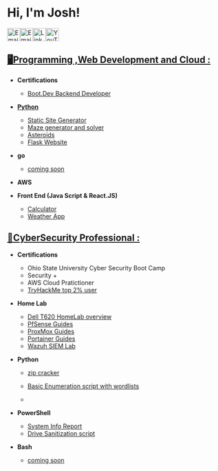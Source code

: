 <h1>Hi, I'm Josh! </h1>

<a href="https://koobytes.com" title="Portfolio"><img alt="Email"  src="https://img.shields.io/badge/website-f59042?style=for-the-badge&logo=About.me&logoColor=white" height="30" align="center"/></a><a href="mailto:joshkoo1988@gmail.com" title="Email"><img alt="Email" src="https://img.shields.io/badge/Gmail-D14836?style=for-the-badge&logo=gmail&logoColor=white" height="30" align="center"/></a><a href="https://www.linkedin.com/in/joshkoo/"><img  alt="LinkedIn" title="LinkedIn" src="https://img.shields.io/static/v1?message=LinkedIn&logo=linkedin&label=&color=0077B5&logoColor=white&labelColor=&style=for-the-badge" height="30" align="center" /></a><a href="https://www.youtube.com/@koobytes"><img alt="YouTube" title="YouTube" src="https://img.shields.io/static/v1?message=YouTube&logo=youtube&label=&color=880000&logoColor=white&labelColor=&style=for-the-badge" height="30" align="center" /></a>



<h2><a href="https://github.com/joshkoo1988/Programming-and-Web-Development">🖥️Programming ,Web Development and Cloud : </a> </h2>

- <b>Certifications</b>
  - [Boot.Dev Backend Developer](https://www.boot.dev/u/joshkoo)

- <b>[Python](https://github.com/joshkoo1988/Python)</b>
  - [Static Site Generator](https://github.com/joshkoo1988/Static_Site_Generator)
  - [Maze generator and solver](https://github.com/joshkoo1988/maze_solver)
  - [Asteroids](https://github.com/joshkoo1988/astroids)
  - [Flask Website](https://github.com/joshkoo1988/flask-website)
    
- <b>go</b>
  - [coming soon](https://github.com/joshkoo1988/go-lang-learning)
    
- <b>AWS</b>

- <b>Front End (Java Script & React.JS)</b>
  - [Calculator](https://github.com/joshkoo1988/calculator)
  - [Weather App](https://github.com/joshkoo1988/weather-app)

<h2><a href="https://github.com/joshkoo1988/CyberSecurity">🔐CyberSecurity Professional : </a> </h2>

- <b>Certifications</b>
  - Ohio State University Cyber Security Boot Camp
  - Security + 
  - AWS Cloud Pratictioner
  - [TryHackMe top 2% user](https://tryhackme.com/r/p/joshkoo1988)

- <b>Home Lab</b>
  - [Dell T620 HomeLab overview](https://github.com/joshkoo1988/HomeLab)
  - [PfSense Guides](https://github.com/joshkoo1988/PfSense)
  - [ProxMox Guides](https://github.com/joshkoo1988/ProxMox-Guides)
  - [Portainer Guides](https://github.com/joshkoo1988/portainer)
  - [Wazuh SIEM Lab](https://github.com/joshkoo1988/wazuh-siem)
  
- <b>Python</b>
  - [zip cracker](https://github.com/joshkoo1988/zip-cracker)
  - [Basic Enumeration script with wordlists](https://github.com/joshkoo1988/basic_enum)
 
  - 
 
- <b>PowerShell</b>
  - [System Info Report](https://github.com/joshkoo1988/systeminforeport)
  - [Drive Sanitization script](https://github.com/joshkoo1988/Drive-Sanitization)

- <b>Bash</b>
   - [coming soon](https://github.com/joshkoo1988/bash)

  
